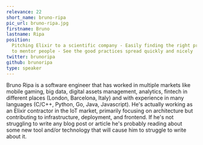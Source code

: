 ```yaml
---
relevance: 22
short_name: bruno-ripa
pic_url: bruno-ripa.jpg
firstname: Bruno
lastname: Ripa
position:
  Pitching Elixir to a scientific company - Easily finding the right processes
  to mentor people - See the good practices spread quickly and nicely
twitter: brunoripa
github: brunoripa
type: speaker
---
```


<p>Bruno Ripa is a software engineer that has worked in multiple markets like mobile gaming, big data, digital assets management, analytics, fintech in different places (London, Barcelona, Italy) and with experience in many languages (C/C++, Python, Go, Java, Javascript). He's actually working as an Elixir contractor in the IoT market, primarily focusing on architecture but contributing to infrastructure, deployment, and frontend. If he's not struggling to write any blog post or article he's probably reading about some new tool and/or technology that will cause him to struggle to write about it. </p>
